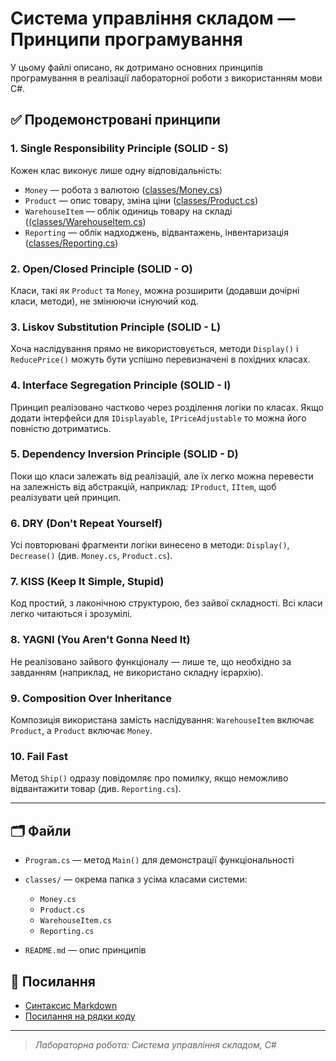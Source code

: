 # Система управління складом — Принципи програмування

У цьому файлі описано, як дотримано основних принципів програмування в реалізації лабораторної роботи з використанням мови C#.

## ✅ Продемонстровані принципи

### 1. **Single Responsibility Principle (SOLID - S)**

Кожен клас виконує лише одну відповідальність:

* `Money` — робота з валютою ([classes/Money.cs](https://github.com/OlexanderPavliuk/Kpz_Pavliuk_Ipz-23-2/blob/6b920c371d17aa5808853c1efeac48dab892f37a/lab-1/lab-1/Classes/Money.cs))
* `Product` — опис товару, зміна ціни ([classes/Product.cs](https://github.com/OlexanderPavliuk/Kpz_Pavliuk_Ipz-23-2/blob/6b920c371d17aa5808853c1efeac48dab892f37a/lab-1/lab-1/Classes/Product.cs))
* `WarehouseItem` — облік одиниць товару на складі ([(classes/WarehouseItem.cs](https://github.com/OlexanderPavliuk/Kpz_Pavliuk_Ipz-23-2/blob/6b920c371d17aa5808853c1efeac48dab892f37a/lab-1/lab-1/Classes/WarehouseItem.cs))
* `Reporting` — облік надходжень, відвантажень, інвентаризація ([classes/Reporting.cs](https://github.com/OlexanderPavliuk/Kpz_Pavliuk_Ipz-23-2/blob/6b920c371d17aa5808853c1efeac48dab892f37a/lab-1/lab-1/Classes/Reporting.cs))

### 2. **Open/Closed Principle (SOLID - O)**

Класи, такі як `Product` та `Money`, можна розширити (додавши дочірні класи, методи), не змінюючи існуючий код.

### 3. **Liskov Substitution Principle (SOLID - L)**

Хоча наслідування прямо не використовується, методи `Display()` і `ReducePrice()` можуть бути успішно перевизначені в похідних класах.

### 4. **Interface Segregation Principle (SOLID - I)**

Принцип реалізовано частково через розділення логіки по класах. Якщо додати інтерфейси для `IDisplayable`, `IPriceAdjustable` то можна його повністю дотриматись.

### 5. **Dependency Inversion Principle (SOLID - D)**

Поки що класи залежать від реалізацій, але їх легко можна перевести на залежність від абстракцій, наприклад: `IProduct`, `IItem`, щоб реалізувати цей принцип.

### 6. **DRY (Don't Repeat Yourself)**

Усі повторювані фрагменти логіки винесено в методи: `Display()`, `Decrease()` (див. `Money.cs`, `Product.cs`).

### 7. **KISS (Keep It Simple, Stupid)**

Код простий, з лаконічною структурою, без зайвої складності. Всі класи легко читаються і зрозумілі.

### 8. **YAGNI (You Aren't Gonna Need It)**

Не реалізовано зайвого функціоналу — лише те, що необхідно за завданням (наприклад, не використано складну ієрархію).

### 9. **Composition Over Inheritance**

Композиція використана замість наслідування: `WarehouseItem` включає `Product`, а `Product` включає `Money`.

### 10. **Fail Fast**

Метод `Ship()` одразу повідомляє про помилку, якщо неможливо відвантажити товар (див. `Reporting.cs`).

---

## 🗂 Файли

* `Program.cs` — метод `Main()` для демонстрації функціональності
* `classes/` — окрема папка з усіма класами системи:

  * `Money.cs`
  * `Product.cs`
  * `WarehouseItem.cs`
  * `Reporting.cs`
* `README.md` — опис принципів

## 🔗 Посилання

* [Синтаксис Markdown](https://markdown.guide/basic-syntax/)
* [Посилання на рядки коду](https://docs.github.com/ru/repositories/working-with-files/using-files/linking-to-lines-in-a-file)

---

> *Лабораторна робота: Система управління складом, C#*

